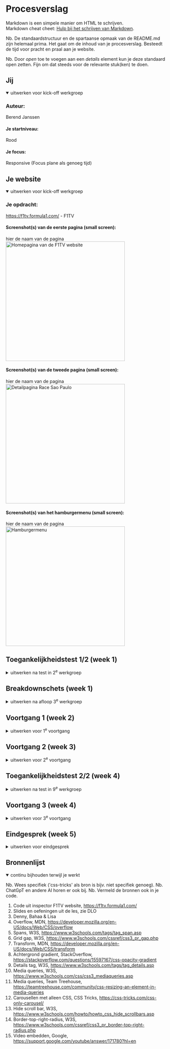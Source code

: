 # Procesverslag
Markdown is een simpele manier om HTML te schrijven.  
Markdown cheat cheet: [Hulp bij het schrijven van Markdown](https://github.com/adam-p/markdown-here/wiki/Markdown-Cheatsheet).

Nb. De standaardstructuur en de spartaanse opmaak van de README.md zijn helemaal prima. Het gaat om de inhoud van je procesverslag. Besteedt de tijd voor pracht en praal aan je website.

Nb. Door *open* toe te voegen aan een *details* element kun je deze standaard open zetten. Fijn om dat steeds voor de relevante stuk(ken) te doen.





## Jij

<details open>
  <summary>uitwerken voor kick-off werkgroep</summary>

  ### Auteur:
  Berend Janssen

  #### Je startniveau:
  Rood

  #### Je focus:
  Responsive (Focus plane als genoeg tijd)
 
</details>





## Je website

<details open>
  <summary>uitwerken voor kick-off werkgroep</summary>

  ### Je opdracht:
  https://f1tv.formula1.com/ - F1TV

  #### Screenshot(s) van de eerste pagina (small screen): 
  hier de naam van de pagina  
  <img src="readme-images/F1-TV-Hoofdpagina.png" width="375px" alt="Homepagina van de F1TV website">

  #### Screenshot(s) van de tweede pagina (small screen):
  hier de naam van de pagina  
  <img src="readme-images/F1-TV-2024-Grand-Prix-van-São-Paulo.png" width="375px" alt="Detailpagina Race Sao Paulo">

  #### Screenshot(s) van het hamburgermenu (small screen):
  hier de naam van de pagina  
  <img src="readme-images/F1-TV-2024-Hamburger-Menu.png" width="375px" alt="Hamburgermenu">
 
</details>



## Toegankelijkheidstest 1/2 (week 1)

<details>
  <summary>uitwerken na test in 2<sup>e</sup> werkgroep</summary>

  ### Bevindingen eigen tests
  - Optie voor grotere tekst is erg fijn voor mensen die slechtziend zijn, afhankelijk van hoe slechtziend iemand is zien zij toch wel echt heel weinig
  - Wanneer ik een speciefieke website op wil zoeken, en die vervolgens goed wil navigeren, terwijl ik een ballon probeer hoog te houden blijkt dit best lastig. 
  - Met vingers aan elkaar gebonden merkte ik weinig problemen vergeleken met normaal. Ik zou ook niet weten hoe je dit soort gebruikers kunt helpen vanuit je website.
  - Voor mensen met parkinsons of spasme kan ik begrijpen dat het gebruiken van een toetsenbord erg hinderlijk kan zijn. Voor hun is het erg handig als zij websites kunnen navigeren met maar een knop.

  ### Bevindingen F1TV Website met narrator
  HOMEPAGINA
  - Wanneer je op de landingspagina aankomt is het eerste wat voorgelezen wordt de naam van je account. Deze staat rechtsboven. Dit vind ik een beetje verwarrend, zelf zou ik gewoon linksboven beginnen denk ik.
  - Vervolgens kan je makkelijk door het primaire menu tabben, wel weer van recht naar links ipv links naar rechts.
  - Na het primaire menu kom je in het secundaire menu. Hier tab je wel doorheen van links naar rechts. 
  - Door de content heen tabben werkt allemaal best goed. Het enige wat ik opmerkelijk vond is dat de knoppen waarmee je door een slideshow scrollt allemaal 'button' heetten en niet bijvoorbeeld 'button slide naar links' of   
    'button slide naar rechts'
  - Bij de carrousellen van de 'Laatste race', 'verder kijken' en 'Populaire races uit het archief' moet je door alle opties heen tabben voordat je naar de volgende rij op de homepagina kan. Bij alle andere carousellen is dit 
    niet het geval.
  - De knoppen om naar de app of play store te gaan worden gewoon voorgelezen als 'i-m-g'.

  DETAILPAGINA
  - 


  ### WCAG Analyse 1
  <img src="readme-images/WCAG-Analyse/WhatsApp Image 2024-12-06 at 12.12.25.jpeg" alt="WCAG analyse 1 pagina 1">
  <img src="readme-images/WCAG-Analyse/WhatsApp Image 2024-12-06 at 12.12.26 (3).jpeg" alt="WCAG analyse 1 pagina 2">
  <img src="readme-images/WCAG-Analyse/WhatsApp Image 2024-12-06 at 12.12.26 (2).jpeg" alt="WCAG analyse 1 pagina 3">
  <img src="readme-images/WCAG-Analyse/WhatsApp Image 2024-12-06 at 12.12.26 (1).jpeg" alt="WCAG analyse 1 pagina 4">
  <img src="readme-images/WCAG-Analyse/WhatsApp Image 2024-12-06 at 12.12.26.jpeg" alt="WCAG analyse 1 pagina 5">

</details>



## Breakdownschets (week 1)

<details>
  <summary>uitwerken na afloop 3<sup>e</sup> werkgroep</summary>

  ### Homepagina: 
  <img src="readme-images/Pagina-1-Analyse.png" width="375px" alt="breakdown van de hele pagina">

  ### Detailpagina: 
  <img src="readme-images/Pagina-2-Analyse.png" width="375px" alt="breakdown van een dynamisch deel">

  ### Hamburger-menu: 
  <img src="readme-images/Hamburgermenu-Analyse.png" width="375px" alt="breakdown van nog een dynamisch deel">
</details>





## Voortgang 1 (week 2)

<details>
  <summary>uitwerken voor 1<sup>e</sup> voortgang</summary>

  ### Stand van zaken
  hier dit ging goed & dit was lastig (neem ook screenshots op van delen van je website en code)

  HTML bestandje opbouwen ging makkelijk, hier en daaralleen niet de beste tags gekozen. Had in eerste instantie wat problemen met het goed sticky krijgen van de header maar dat duurde niet al te lang.


  ### Agenda voor meeting
  samen met je groepje opstellen

  | student 1      | student 2          | student 3    | student 4        |
  | ---            | ---                | ---          | ---              |
  | nvt            | nvt                | nvt          | nvt              |
  |                |                    |              |                  |
  | ...            | ...                | ...          | ...              |
  


  ### Verslag van meeting
  hier na afloop snel de uitkomsten van de meeting vastleggen

  - F!TV website veranderd afhankelijk voor van of er een race-weekend aan de gang is
  - Buttons linken naar punt in dezelfde pagina, A's (anchors) naar andere pagina's
  - Sections & articles moeten een H element bevatten, anders div
  - Kleine 'F1 logo tags' kunnen gedaan worden met border-left
  - Hele eerste carousel in header
  - H1 is abonneren op F1TV

</details>





## Voortgang 2 (week 3)

<details>
  <summary>uitwerken voor 2<sup>e</sup> voortgang</summary>

  ### Stand van zaken
  hier dit ging goed & dit was lastig (neem ook screenshots op van delen van je website en code)

  - Hamburgermenu gelukt, alleen niet goed sticky
  - Lastig om te weten in wat voor situaties flexbox of grid handiger is
  - Wat zijn precies de regeltjes rondom classes en id's
  - Dingen wel in hamburger op ene pagina maar niet op andere
  - Beste manier om een carousel te maken


  ### Agenda voor meeting
  samen met je groepje opstellen

  | student 1      | student 2          | student 3    | student 4        |
  | ---            | ---                | ---          | ---              |
  | Hamburgermenu  | nvt                | nvt          | nvt              |
  | Classes & id's |                    |              |                  |
  | Carousellen    |                    |              |                  |
  | ...            | ...                | ...          | ...              |


  ### Verslag van meeting
  hier na afloop snel de uitkomsten van de meeting vastleggen

  - Open Sans proberen zonder link in html
  - Lokale font doen via CSS
  - Voor carousellen, articles met id uitwisselen via anchors met hrefjes
  - Zorgen dat iedere section en article een H heeft
  - Hamburgermenu div position fixen, juiste hoogte geven en dan overflow: scroll

</details>





## Toegankelijkheidstest 2/2 (week 4)

<details>
  <summary>uitwerken na test in 9<sup>e</sup> werkgroep</summary>

  ### Bevindingen
  Lijst met je bevindingen die in de test naar voren kwamen (geef ook aan wat er verbeterd is):

 - Buttons hebben geen naam maar heten gewoon button
 - Narrator zegt op gekke plekken dat hij niet verder kan tabben, bijvoorbeeld in het hamburgermenu gaat hij niet verder dan 'Authentics'
 - Na het doorlopen van de algemene header gaat de narrator automatisch het hamburgermenu in ookal is deze niet geopend.
 - Kleine 'buttons' om aan te geven in welk deel van het carousel je zit worden ook opgenoemd.
 - Wanneer je enkel met tab door de pagina gaat slaat hij alle artikelen over en gaat hij alleen maar langs de buttons en links.
 - Geen manier om door alle losse carousel items te klikken.
 - Bijna overal mist alt tekst.



  ### WCAG Analyse 2

  <img src="readme-images/WCAG-Analyse/WhatsApp Image 2024-12-06 at 12.12.26 (4).jpeg" alt="WCAG analyse 2 pagina 1">
  <img src="readme-images/WCAG-Analyse/WhatsApp Image 2024-12-06 at 12.12.26 (8).jpeg" alt="WCAG analyse 2 pagina 2">
  <img src="readme-images/WCAG-Analyse/WhatsApp Image 2024-12-06 at 12.12.26 (7).jpeg" alt="WCAG analyse 2 pagina 3">
  <img src="readme-images/WCAG-Analyse/WhatsApp Image 2024-12-06 at 12.12.26 (6).jpeg" alt="WCAG analyse 2 pagina 4">
  <img src="readme-images/WCAG-Analyse/WhatsApp Image 2024-12-06 at 12.12.26 (5).jpeg" alt="WCAG analyse 2 pagina 5">

 </details>

 





## Voortgang 3 (week 4)

<details>
  <summary>uitwerken voor 3<sup>e</sup> voortgang</summary>

  ### Stand van zaken
  hier dit ging goed & dit was lastig (neem ook screenshots op van delen van je website en code)

  ### To Do laatste week:
  - Svg's voor standaard modus stylen in css
  - Roots aanmaken voor kleuren op pagina           (check)
  - Animatie hamburger menu sluiten                 (check)
  - Hamburgermenu responsive tot bepaalde grootte   (check)
  - Carousellen                                     (check)
  - Repsonsive maken                                (check)
  - Dark mode + toggle zou mooi zijn                (check)
  - Video & geluid embedden pagina 2?               (check)
  - On hover en on click toevoegen knoppen
  - Zoekbalk waarin je kan typen
  - Toetsenbord shortcuts 
  - Afbeeldingen vervangen voor hogere kwaliteit?   (nee)
  - Logo klikbaar maken voor naar homepagina        (check)


  ### Agenda voor meeting
  samen met je groepje opstellen

  | student 1      | student 2          | student 3    | student 4        |
  | ---            | ---                | ---          | ---              |
  | Hoe responsive | nvt                | nvt          | nvt              |
  | moet header?   |                    |              |                  |
  |                |                    |              |                  |
  | Animatie menu  |                    |              |                  |
  | sluiten?       |                    |              |                  |
  |                |                    |              |                  |
  | Carousel twee  |                    |              |                  |
  | list items     |                    |              |                  |
  | tegelijk tonen?|                    |              |                  |
  |                |                    |              |                  |
  | Gekke borders  |                    |              |                  |
  | ...            | ...                | ...          | ...              |


  ### Verslag van meeting
  hier na afloop snel de uitkomsten van de meeting vastleggen

  - Grid - autofit - min/max voor responsive grid 
  - Media query alleen om browser te overschrijven wanneer het niet naar wens verloopt
  - Before of after met svg
  - Teams kijken carousel

  ### To Do laatste dag:
  - Schema carousel
  - Dark mode verbeteren
  - Carousellen klikbaar
  - Verticale uitgelichte content horizontaal zetten na 1000px
  - Geanimeerde live tag op Race zetten
  - Knoppen on:hover geven
  - Toetsenbord shortcuts
  - Zoekbalk waarin je kan typen
  - TOEGANKELIJKHEID CHECKEN
  - CODE VALIDEREN

</details>





## Eindgesprek (week 5)

<details>
  <summary>uitwerken voor eindgesprek</summary>

  ### Je uitkomst - karakteristiek screenshots:
  <img src="readme-images/dummy-plaatje.jpg" width="375px" alt="uitomst opdracht 1">


  ### Dit ging goed/Heb ik geleerd: 
  Korte omschrijving met plaatjes

  <img src="readme-images/dummy-plaatje.jpg" width="375px" alt="top">


  ### Dit was lastig/Is niet gelukt:
  Korte omschrijving met plaatjes

  <img src="readme-images/dummy-plaatje.jpg" width="375px" alt="bummer">
</details>





## Bronnenlijst

<details open>
  <summary>continu bijhouden terwijl je werkt</summary>

  Nb. Wees specifiek ('css-tricks' als bron is bijv. niet specifiek genoeg). 
  Nb. ChatGpT en andere AI horen er ook bij.
  Nb. Vermeld de bronnen ook in je code.

  1. Code uit inspector F1TV website, https://f1tv.formula1.com/
  2. Slides en oefeningen uit de les, zie DLO
  3. Denny, Bahaa & Lisa
  4. Overflow, MDN, https://developer.mozilla.org/en-US/docs/Web/CSS/overflow
  5. Spans, W3S, https://www.w3schools.com/tags/tag_span.asp
  6. Grid gap, W3S, https://www.w3schools.com/cssref/css3_pr_gap.php
  7. Transform, MDN, https://developer.mozilla.org/en-US/docs/Web/CSS/transform
  8. Achtergrond gradient, StackOverflow, https://stackoverflow.com/questions/15597167/css-opacity-gradient
  9. Details tag, W3S, https://www.w3schools.com/tags/tag_details.asp
  10. Media queries, W3S, https://www.w3schools.com/css/css3_mediaqueries.asp
  11. Media queries, Team Treehouse, https://teamtreehouse.com/community/css-resizing-an-element-in-media-queries
  12. Carousellen met alleen CSS, CSS Tricks, https://css-tricks.com/css-only-carousel/
  13. Hide scroll bar, W3S, https://www.w3schools.com/howto/howto_css_hide_scrollbars.asp
  14. Border-top-right-radius, W3S, https://www.w3schools.com/cssref/css3_pr_border-top-right-radius.php
  15. Video embedden, Google, https://support.google.com/youtube/answer/171780?hl=en


</details>